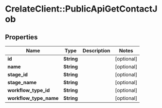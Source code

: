# CrelateClient::PublicApiGetContactJob

## Properties
Name | Type | Description | Notes
------------ | ------------- | ------------- | -------------
**id** | **String** |  | [optional] 
**name** | **String** |  | [optional] 
**stage_id** | **String** |  | [optional] 
**stage_name** | **String** |  | [optional] 
**workflow_type_id** | **String** |  | [optional] 
**workflow_type_name** | **String** |  | [optional] 


